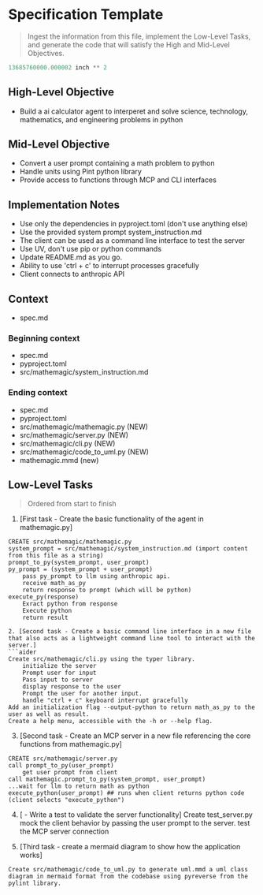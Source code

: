 # Specification Template
> Ingest the information from this file, implement the Low-Level Tasks, and generate the code that will satisfy the High and Mid-Level Objectives.

```python
13685760000.000002 inch ** 2
```
## High-Level Objective

- Build a ai calculator agent to interperet and solve science, technology, mathematics, and engineering problems in python

## Mid-Level Objective

- Convert a user prompt containing a math problem to python
- Handle units using Pint python library
- Provide access to functions through MCP and CLI interfaces

## Implementation Notes
- Use only the dependencies in pyproject.toml (don't use anything else)
- Use the provided system prompt system_instruction.md
- The client can be used as a command line interface to test the server
- Use UV, don't use pip or python commands
- Update README.md as you go.
- Ability to use 'ctrl + c' to interrupt processes gracefully
- Client connects to anthropic API

## Context
 - spec.md

### Beginning context
- spec.md
- pyproject.toml
- src/mathemagic/system_instruction.md

### Ending context  
- spec.md
- pyproject.toml
- src/mathemagic/mathemagic.py (NEW)
- src/mathemagic/server.py (NEW)
- src/mathemagic/cli.py (NEW)
- src/mathemagic/code_to_uml.py (NEW)
- mathemagic.mmd (new)

## Low-Level Tasks
> Ordered from start to finish

1. [First task - Create the basic functionality of the agent in mathemagic.py]
```aider
CREATE src/mathemagic/mathemagic.py
system_prompt = src/mathemagic/system_instruction.md (import content from this file as a string)
prompt_to_py(system_prompt, user_prompt) 
py_prompt = (system_prompt + user_prompt)
    pass py_prompt to llm using anthropic api.
    receive math_as_py
    return response to prompt (which will be python)
execute_py(response)
    Exract python from response
    Execute python
    return result

2. [Second task - Create a basic command line interface in a new file that also acts as a lightweight command line tool to interact with the server.]
```aider
Create src/mathemagic/cli.py using the typer library.
    initialize the server
    Prompt user for input
    Pass input to server
    display response to the user
    Prompt the user for another input.
    handle "ctrl + c" keyboard interrupt gracefully
Add an initialization flag --output-python to return math_as_py to the user as well as result.
Create a help menu, accessible with the -h or --help flag.
```

3. [Second task - Create an MCP server in a new file referencing the core functions from mathemagic.py]
```aider
CREATE src/mathemagic/server.py
call prompt_to_py(user_prompt) 
    get user prompt from client
call mathemagic.prompt_to_py(system_prompt, user_prompt)
...wait for llm to return math as python
execute_python(user_prompt) ## runs when client returns python code (client selects "execute_python")
```
4. [ - Write a test to validate the server functionality]
Create test_server.py
    mock the client behavior by passing the user prompt to the server.
    test the MCP server connection

5. [Third task - create a mermaid diagram to show how the application works]
```aider
Create src/mathemagic/code_to_uml.py to generate uml.mmd a uml class diagram in mermaid format from the codebase using pyreverse from the pylint library.
```
